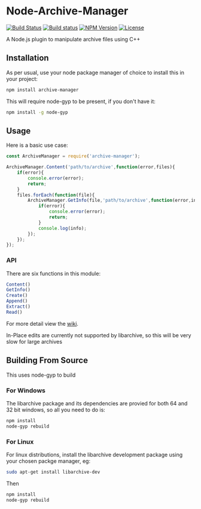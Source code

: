 # Node-Archive-Manager
[![Build Status](https://travis-ci.org/LordDeimos/Node-Archive-Manager.svg?branch=master)](https://travis-ci.org/LordDeimos/Node-Archive-Manager)
[![Build status](https://ci.appveyor.com/api/projects/status/9p5qxv6vqd539iyo?svg=true)](https://ci.appveyor.com/project/LordDeimos/node-archive-manager)
[![NPM Version](https://img.shields.io/npm/v/archive-manager.svg)](https://www.npmjs.com/package/archive-manager)
[![License](https://img.shields.io/github/license/LordDeimos/Node-Archive-Manager.svg)](https://github.com/LordDeimos/Node-Archive-Manager/blob/master/LICENSE)

A Node.js plugin to manipulate archive files using C++

## Installation
As per usual, use your node package manager of choice to install this in your project:
```sh
npm install archive-manager
```
This will require node-gyp to be present, if you don't have it:
```sh
npm install -g node-gyp
```
## Usage
Here is a basic use case:

```js
const ArchiveManager = require('archive-manager');

ArchiveManager.Content('path/to/archive',function(error,files){
    if(error){
        console.error(error);
        return;
    }
    files.forEach(function(file){
        ArchiveManager.GetInfo(file,'path/to/archive',function(error,info){
            if(error){
                console.error(error);
                return;
            }
            console.log(info);
        });
    });
});
```
### API
There are six functions in this module:
```js
Content()
GetInfo()
Create()
Append()
Extract()
Read()
```
For more detail view the [wiki](https://github.com/LordDeimos/Node-Archive-Manager/wiki/API).

In-Place edits are currently not supported by libarchive, so this will be very slow for large archives

## Building From Source
This uses node-gyp to build

### For Windows
The libarchive package and its dependencies are provied for both 64 and 32 bit windows, so all you need to do is:
```powershell
npm install
node-gyp rebuild
```
### For Linux
For linux distributions, install the libarchive development package using your chosen packge manager, eg:
```sh
sudo apt-get install libarchive-dev
```

Then
```sh
npm install
node-gyp rebuild
```